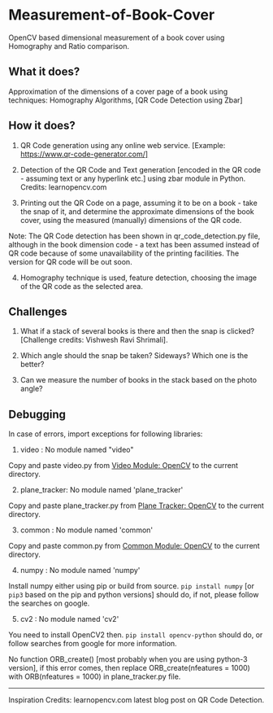 # Measurement-of-Book-Cover
OpenCV based dimensional measurement of a book cover using Homography and Ratio comparison.

## What it does?
Approximation of the dimensions of a cover page of a book using techniques: Homography Algorithms, [QR Code Detection using Zbar]

## How it does?
1) QR Code generation using any online web service. [Example: https://www.qr-code-generator.com/]

2) Detection of the QR Code and Text generation [encoded in the QR code - assuming text or any hyperlink etc.] using zbar module in Python.
Credits: learnopencv.com 

3) Printing out the QR Code on a page, assuming it to be on a book - take the snap of it, and determine the approximate dimensions
of the book cover, using the measured (manually) dimensions of the QR code.

Note: The QR Code detection has been shown in qr_code_detection.py file, although in the book dimension code - a text has been assumed
instead of QR code because of some unavailability of the printing facilities. The version for QR code will be out soon.

4) Homography technique is used, feature detection, choosing the image of the QR code as the selected area.

## Challenges

1) What if a stack of several books is there and then the snap is clicked? [Challenge credits: Vishwesh Ravi Shrimali].

2) Which angle should the snap be taken? Sideways? Which one is the better?

3) Can we measure the number of books in the stack based on the photo angle?

## Debugging 

In case of errors, import exceptions for following libraries:

1) video : No module named "video"

Copy and paste video.py from [Video Module: OpenCV](https://github.com/opencv/opencv/blob/master/samples/python/video.py) to the current directory.

2) plane\_tracker: No module named 'plane\_tracker'

Copy and paste plane\_tracker.py from [Plane Tracker: OpenCV](https://github.com/opencv/opencv/blob/master/samples/python/plane_tracker.py) to the current directory.

3) common : No module named 'common' 

Copy and paste common.py from [Common Module: OpenCV](https://github.com/opencv/opencv/blob/master/samples/python/common.py) to the current directory.

4) numpy : No module named 'numpy'

Install numpy either using pip or build from source. `pip install numpy` [or `pip3` based on the pip and python versions] should do, if not, please follow the searches on google.

5) cv2 : No module named 'cv2'

You need to install OpenCV2 then. `pip install opencv-python` should do, or follow searches from google for more information.

No function ORB\_create() [most probably when you are using python-3 version], if this error comes, then replace ORB\_create(nfeatures = 1000) with ORB(nfeatures = 1000) in plane\_tracker.py file.

--------------------------------------------------------------------------------
Inspiration Credits: learnopencv.com latest blog post on QR Code Detection.
